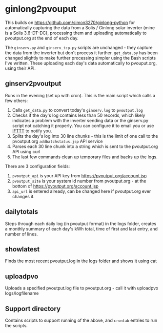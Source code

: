 # ginlong2pvouput

This builds on https://github.com/simon3270/ginlong-python for automatically capturing the data from a Solis / Ginlong solar inverter (mine is a Solis 3.6-DT-DC), processing them and uploading automatically to pvoutput.org at the end of each day.

The `ginserv.py` and `ginserv_tcp.py` scripts are unchanged - they capture the data from the inverter but don't process it further. `get_data.py` has been changed slightly to make further processing simpler using the Bash scripts I've written. These uploading each day's data automatically to pvouput.org, using their API.

## ginserv2pvoutput

Runs in the evening (set up with cron). This is the main script which calls a few others:
1. Calls `get_data.py` to convert today's `ginserv.log` to `pvoutput.log`
2. Checks if the day's log contains less than 50 records, which likely indicates a problem with the inverter sending data or the ginserv.py script not catching it properly. You can configure it to email you or use [IFTTT](https://ifttt.com/) to notify you.
3. Splits the day's log into 30 line chunks - this is the limit of one call to the pvoutput.org `addbatchstatus.jsp` API service
4. Parses each 30 line chunk into a string which is sent to the pvoutput.org API using curl
5. The last few commands clean up temporary files and backs up the logs.

There are 3 configuration fields:
1. `pvoutput_api` is your API key from https://pvoutput.org/account.jsp
2. `pvoutput_site` is your system id number from pvoutput.org - at the bottom of https://pvoutput.org/account.jsp
3. `api_url` is entered already, can be changed here if pvoutput.org ever changes it.

## dailytotals

Steps through each daily log (in pvoutput format) in the logs folder, creates a monthly summary of each day's kWh total, time of first and last entry, and number of lines.

## showlatest

Finds the most recent pvoutput.log in the logs folder and shows it using cat

## uploadpvo

Uploads a specified pvoutput.log file to pvoutput.org - call it with uploadpvo logs/logfilename

## Support directory

Contains scripts to support running of the above, and `crontab` entries to run the scripts.

